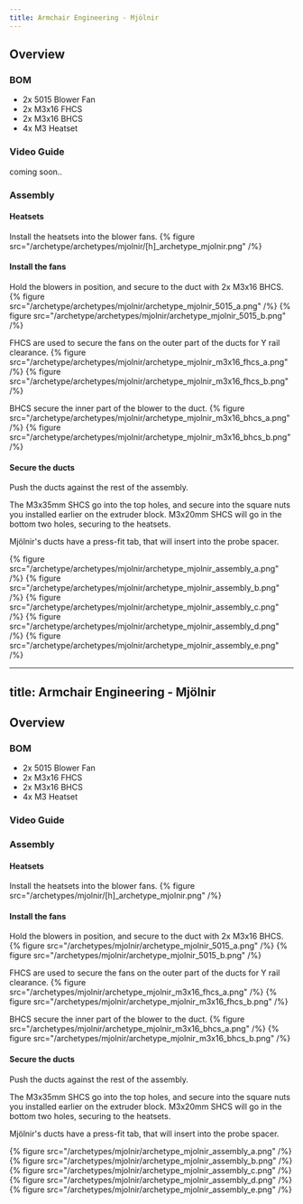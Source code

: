 ```yaml
---
title: Armchair Engineering - Mjölnir
---
```


## Overview


### BOM
- 2x 5015 Blower Fan
- 2x M3x16 FHCS
- 2x M3x16 BHCS
- 4x M3 Heatset

### Video Guide

coming soon..

### Assembly

#### Heatsets
Install the heatsets into the blower fans.
{% figure src="/archetype/archetypes/mjolnir/[h]_archetype_mjolnir.png" /%}

#### Install the fans
Hold the blowers in position, and secure to the duct with 2x M3x16 BHCS.
{% figure src="/archetype/archetypes/mjolnir/archetype_mjolnir_5015_a.png" /%}
{% figure src="/archetype/archetypes/mjolnir/archetype_mjolnir_5015_b.png" /%}

FHCS are used to secure the fans on the outer part of the ducts for Y rail clearance.
{% figure src="/archetype/archetypes/mjolnir/archetype_mjolnir_m3x16_fhcs_a.png" /%}
{% figure src="/archetype/archetypes/mjolnir/archetype_mjolnir_m3x16_fhcs_b.png" /%}

BHCS secure the inner part of the blower to the duct.
{% figure src="/archetype/archetypes/mjolnir/archetype_mjolnir_m3x16_bhcs_a.png" /%}
{% figure src="/archetype/archetypes/mjolnir/archetype_mjolnir_m3x16_bhcs_b.png" /%}

#### Secure the ducts
Push the ducts against the rest of the assembly.

The M3x35mm SHCS go into the top holes, and secure into the square nuts you installed earlier on the extruder block.
M3x20mm SHCS will go in the bottom two holes, securing to the heatsets.

Mjölnir's ducts have a press-fit tab, that will insert into the probe spacer.

{% figure src="/archetype/archetypes/mjolnir/archetype_mjolnir_assembly_a.png" /%}
{% figure src="/archetype/archetypes/mjolnir/archetype_mjolnir_assembly_b.png" /%}
{% figure src="/archetype/archetypes/mjolnir/archetype_mjolnir_assembly_c.png" /%}
{% figure src="/archetype/archetypes/mjolnir/archetype_mjolnir_assembly_d.png" /%}
{% figure src="/archetype/archetypes/mjolnir/archetype_mjolnir_assembly_e.png" /%}

---
title: Armchair Engineering - Mjölnir
---

## Overview


### BOM
- 2x 5015 Blower Fan
- 2x M3x16 FHCS
- 2x M3x16 BHCS
- 4x M3 Heatset

### Video Guide


### Assembly

#### Heatsets
Install the heatsets into the blower fans.
{% figure src="/archetypes/mjolnir/[h]_archetype_mjolnir.png" /%}

#### Install the fans
Hold the blowers in position, and secure to the duct with 2x M3x16 BHCS.
{% figure src="/archetypes/mjolnir/archetype_mjolnir_5015_a.png" /%}
{% figure src="/archetypes/mjolnir/archetype_mjolnir_5015_b.png" /%}

FHCS are used to secure the fans on the outer part of the ducts for Y rail clearance.
{% figure src="/archetypes/mjolnir/archetype_mjolnir_m3x16_fhcs_a.png" /%}
{% figure src="/archetypes/mjolnir/archetype_mjolnir_m3x16_fhcs_b.png" /%}

BHCS secure the inner part of the blower to the duct.
{% figure src="/archetypes/mjolnir/archetype_mjolnir_m3x16_bhcs_a.png" /%}
{% figure src="/archetypes/mjolnir/archetype_mjolnir_m3x16_bhcs_b.png" /%}

#### Secure the ducts
Push the ducts against the rest of the assembly.

The M3x35mm SHCS go into the top holes, and secure into the square nuts you installed earlier on the extruder block.
M3x20mm SHCS will go in the bottom two holes, securing to the heatsets.

Mjölnir's ducts have a press-fit tab, that will insert into the probe spacer.

{% figure src="/archetypes/mjolnir/archetype_mjolnir_assembly_a.png" /%}
{% figure src="/archetypes/mjolnir/archetype_mjolnir_assembly_b.png" /%}
{% figure src="/archetypes/mjolnir/archetype_mjolnir_assembly_c.png" /%}
{% figure src="/archetypes/mjolnir/archetype_mjolnir_assembly_d.png" /%}
{% figure src="/archetypes/mjolnir/archetype_mjolnir_assembly_e.png" /%}
